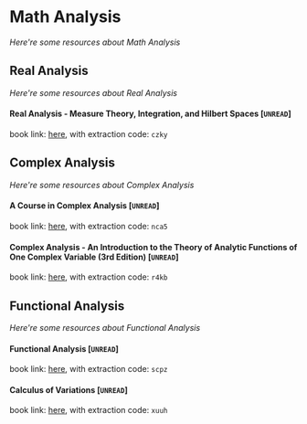 # Math Analysis
*Here're some resources about Math Analysis*

## Real Analysis
*Here're some resources about Real Analysis*

#### Real Analysis - Measure Theory, Integration, and Hilbert Spaces [`UNREAD`]
book link: [here](https://pan.baidu.com/s/1RKuVjISujgyCmMmzZcRNgw), with extraction code: `czky`


## Complex Analysis
*Here're some resources about Complex Analysis*


#### A Course in Complex Analysis [`UNREAD`]
book link: [here](https://pan.baidu.com/s/1Mqvr3tAaRb_PlqDeg6EJQw), with extraction code: `nca5`


#### Complex Analysis - An Introduction to the Theory of Analytic Functions of One Complex Variable (3rd Edition) [`UNREAD`]
book link: [here](https://pan.baidu.com/s/1Giq1uRciQlykOitkOKNxBw), with extraction code: `r4kb`


## Functional Analysis
*Here're some resources about Functional Analysis*


#### Functional Analysis [`UNREAD`]
book link: [here](https://pan.baidu.com/s/1VspbQtZ7TipkOUuDjYr-CA), with extraction code: `scpz`


#### Calculus of Variations [`UNREAD`]
book link: [here](https://pan.baidu.com/s/1mi4YbBL_27pC2LV4sWDftw), with extraction code: `xuuh`